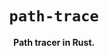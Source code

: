 <div align="center">
  <h1><code>path-trace</code></h1>
  <p><strong>Path tracer in Rust.</strong></p>
</div>
